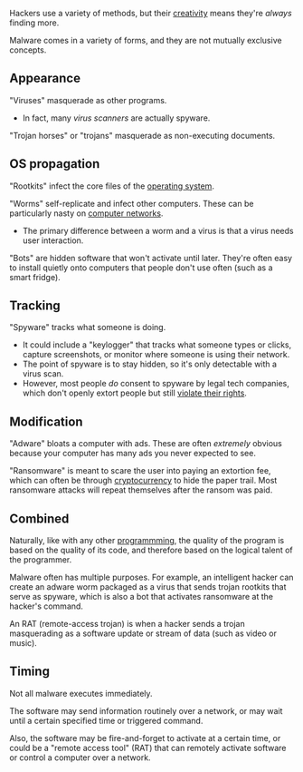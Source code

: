 
Hackers use a variety of methods, but their [creativity](https://gainedin.site/creativity/) means they're *always* finding more.

Malware comes in a variety of forms, and they are not mutually exclusive concepts.

## Appearance

"Viruses" masquerade as other programs.

- In fact, many *virus scanners* are actually spyware.

"Trojan horses" or "trojans" masquerade as non-executing documents.

## OS propagation

"Rootkits" infect the core files of the [operating system](/os/).

"Worms" self-replicate and infect other computers. These can be particularly nasty on [computer networks](/networks/).

- The primary difference between a worm and a virus is that a virus needs user interaction.

"Bots" are hidden software that won't activate until later. They're often easy to install quietly onto computers that people don't use often (such as a smart fridge).

## Tracking

"Spyware" tracks what someone is doing.

- It could include a "keylogger" that tracks what someone types or clicks, capture screenshots, or monitor where someone is using their network.
- The point of spyware is to stay hidden, so it's only detectable with a virus scan.
- However, most people *do* consent to spyware by legal tech companies, which don't openly extort people but still [violate their rights](/faang/).

## Modification

"Adware" bloats a computer with ads. These are often *extremely* obvious because your computer has many ads you never expected to see.

"Ransomware" is meant to scare the user into paying an extortion fee, which can often be through [cryptocurrency](/blockchain/) to hide the paper trail. Most ransomware attacks will repeat themselves after the ransom was paid.

## Combined

Naturally, like with any other [programmming](/prog/), the quality of the program is based on the quality of its code, and therefore based on the logical talent of the programmer.

Malware often has multiple purposes. For example, an intelligent hacker can create an adware worm packaged as a virus that sends trojan rootkits that serve as spyware, which is also a bot that activates ransomware at the hacker's command.

An RAT (remote-access trojan) is when a hacker sends a trojan masquerading as a software update or stream of data (such as video or music).

## Timing

Not all malware executes immediately.

The software may send information routinely over a network, or may wait until a certain specified time or triggered command.

Also, the software may be fire-and-forget to activate at a certain time, or could be a "remote access tool" (RAT) that can remotely activate software or control a computer over a network.
